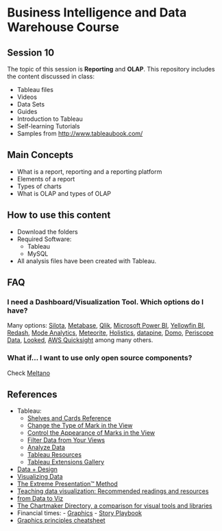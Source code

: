 # Business Intelligence and Data Warehouse Course

## Session 10

The topic of this session is **Reporting** and **OLAP**. This repository includes the content discussed in class:

  - Tableau files
  - Videos
  - Data Sets
  - Guides
  - Introduction to Tableau
  - Self-learning Tutorials
  - Samples from http://www.tableaubook.com/
  
## Main Concepts

  - What is a report, reporting and a reporting platform
  - Elements of a report
  - Types of charts
  - What is OLAP and types of OLAP
  
## How to use this content

  - Download the folders
  - Required Software:
	  - Tableau
	  - MySQL
  - All analysis files have been created with Tableau.
  
## FAQ
  
### I need a Dashboard/Visualization Tool. Which options do I have?

Many options: [Silota](http://www.silota.com), [Metabase](https://www.metabase.com), [Qlik](https://www.qlik.com), [Microsoft Power BI](https://powerbi.microsoft.com/en-us/), [Yellowfin BI](https://www.yellowfinbi.com), [Redash](https://redash.io), [Mode Analytics](https://modeanalytics.com), [Meteorite](https://www.meteorite.bi), [Holistics](https://www.holistics.io), [datapine](https://www.datapine.com), [Domo](https://www.domo.com), [Periscope Data](https://www.periscopedata.com), [Looked](https://looker.com), [AWS Quicksight](https://aws.amazon.com/quicksight/) among many others.

### What if... I want to use only open source components?

Check [Meltano](https://gitlab.com/meltano/meltano#meltano-model)
  
## References
  
  - Tableau:
    - [Shelves and Cards Reference](https://onlinehelp.tableau.com/current/pro/desktop/en-us/buildmanual_shelves.htm)
    - [Change the Type of Mark in the View](https://onlinehelp.tableau.com/current/pro/desktop/en-us/viewparts_marks_marktypes.htm)
    - [Control the Appearance of Marks in the View](https://onlinehelp.tableau.com/current/pro/desktop/en-us/viewparts_marks_markproperties.htm#ColorProp)
    - [Filter Data from Your Views](https://onlinehelp.tableau.com/current/pro/desktop/en-us/filtering.htm)
    - [Analyze Data](https://onlinehelp.tableau.com/current/pro/desktop/en-us/analyze.htm)
    - [Tableau Resources](https://public.tableau.com/en-us/s/resources)
    - [Tableau Extensions Gallery](https://extensiongallery.tableau.com)
   - [Data + Design](https://infoactive.co/data-design/titlepage01.html)
   - [Visualizing Data](http://www.visualisingdata.com/resources/)
   - [The Extreme Presentation™ Method](https://extremepresentation.com)
   - [Teaching data visualization: Recommended readings and resources](http://www.mulinblog.com/teaching-data-visualization-recommended-readings-and-resources/)
   - [from Data to Viz](https://www.data-to-viz.com)
   - [The Chartmaker Directory, a comparison for visual tools and libraries](http://chartmaker.visualisingdata.com)
   - Financial times:
   	- [Graphics](https://www.ft.com/graphics)
	- [Story Playbook](https://github.com/ft-interactive/story-playbook)
   - [Graphics principles cheatsheet](https://graphicsprinciples.github.io)
